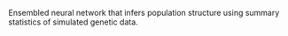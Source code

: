 Ensembled neural network that infers population structure using summary statistics of simulated genetic data. 
